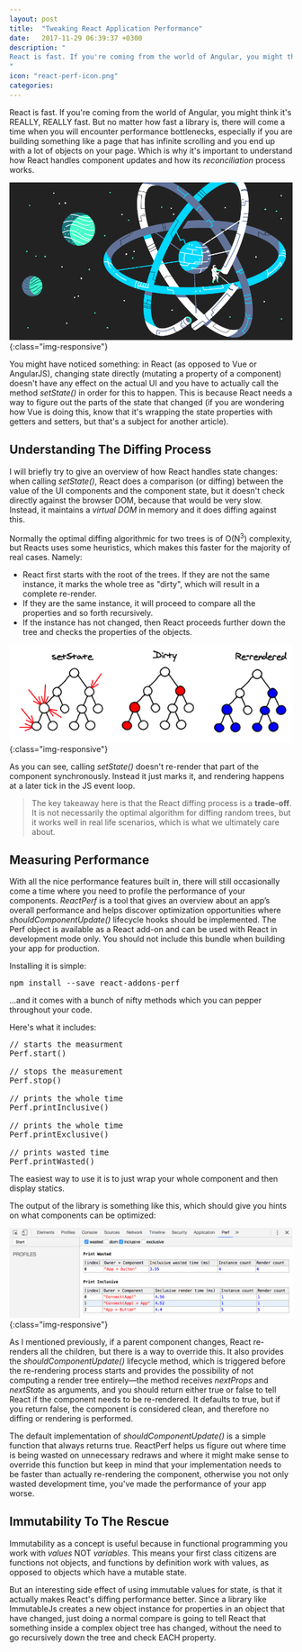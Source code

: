 ```yaml
---
layout: post
title:  "Tweaking React Application Performance"
date:   2017-11-29 06:39:37 +0300
description: "
React is fast. If you're coming from the world of Angular, you might think it's REALLY, REALLY fast. There comes a time when you will encounter performance bottlenecks, especially if you are building something like a page that has infinite scrolling and you end up with a lot of objects on your page. Then you will probably need to dig a bit into how React handles page updates and how the reconciliation process works. You might have noticed something: in React (as opposed to Vue, for example), changing state doesn't have any effect...
"
icon: "react-perf-icon.png"
categories:
---
```


React is fast. If you're coming from the world of Angular, you might think it's REALLY, REALLY fast. But no matter how fast a library is, there will come a time when you will encounter performance bottlenecks, especially if you are building something like a page that has infinite scrolling and you end up with a lot of objects on your page. Which is why it's important to understand how React handles component updates and how its *reconciliation* process works.

![image-title-here](/images/react-perf.png){:class="img-responsive"}

You might have noticed something: in React (as opposed to Vue or AngularJS), changing state directly (mutating a property of a component) doesn't have any effect on the actual UI and you have to actually call the method *setState()* in order for this to happen. This is because React needs a way to figure out the parts of the state that changed (if you are wondering how Vue is doing this, know that it's wrapping the state properties with getters and setters, but that's a subject for another article).

## Understanding The Diffing Process
I will briefly try to give an overview of how React handles state changes: when calling *setState()*, React does a comparison (or diffing) between the value of the UI components and the component state, but it doesn't check directly against the browser DOM, because that would be very slow. Instead, it maintains a *virtual DOM* in memory and it does diffing against this.

Normally the optimal diffing algorithmic for two trees is of O(N<sup>3</sup>) complexity, but Reacts uses some heuristics, which makes this faster for the majority of real cases. Namely:

* React first starts with the root of the trees. If they are not the same instance, it marks the whole tree as "dirty", which will result in a complete re-render.
* If they are the same instance, it will proceed to compare all the properties and so forth recursively.
* If the instance has not changed, then React proceeds further down the tree and checks the properties of the objects.

![image-title-here](/images/v-dom.png){:class="img-responsive"}

As you can see, calling *setState()* doesn't re-render that part of the component synchronously. Instead it just marks it, and rendering happens at a later tick in the JS event loop.

<blockquote>
The key takeaway here is that the React diffing process is a <b>trade-off</b>. It is not necessarily the optimal algorithm for diffing random trees, but it works well in real life scenarios, which is what we ultimately care about.
</blockquote>

## Measuring Performance
With all the nice performance features built in, there will still occasionally come a time where you need to profile the performance of your components. *ReactPerf* is a tool that gives an overview about an app’s overall performance and helps discover optimization opportunities where *shouldComponentUpdate()* lifecycle hooks should be implemented. The Perf object is available as a React add-on and can be used with React in development mode only. You should not include this bundle when building your app for production.

Installing it is simple:

<pre>
npm install --save react-addons-perf
</pre>

...and it comes with a bunch of nifty methods which you can pepper throughout your code.

Here's what it includes:

<pre>
// starts the measurment
Perf.start()

// stops the measurement
Perf.stop()

// prints the whole time
Perf.printInclusive()

// prints the whole time
Perf.printExclusive()

// prints wasted time
Perf.printWasted()
</pre>

The easiest way to use it is to just wrap your whole *<App/>* component and then display statics.

<script src="https://gist.github.com/toaderflorin/06c305c1c4781ff69e150a06482d9c3a.js"></script>

The output of the library is something like this, which should give you hints on what components can be optimized:

![image-title-here](/images/reactperf.png){:class="img-responsive"}

As I mentioned previously, if a parent component changes, React re-renders all the children, but there is a way to override this. It also provides the *shouldComponentUpdate()* lifecycle method, which is triggered before the re-rendering process starts and provides the possibility of not computing a render tree entirely—the method receives *nextProps* and *nextState* as arguments, and you should return either true or false to tell React if the component needs to be re-rendered. It defaults to true, but if you return false, the component is considered clean, and therefore no diffing or rendering is performed.

The default implementation of *shouldComponentUpdate()* is a simple function that always returns true. ReactPerf helps us figure out where time is being wasted on unnecessary redraws and where it might make sense to override this function but keep in mind that your implementation needs to be faster than actually re-rendering the component, otherwise you not only wasted development time, you've made the performance of your app worse.

## Immutability To The Rescue
Immutability as a concept is useful because in functional programming you work with *values* NOT *variables*. This means your first class citizens are functions not objects, and functions by definition work with values, as opposed to objects which have a mutable state.

But an interesting side effect of using immutable values for state, is that it actually makes React's diffing performance better. Since a library like ImmutableJs creates a new object instance for properties in an object that have changed, just doing a normal compare is going to tell React that something inside a complex object tree has changed, without the need to go recursively down the tree and check EACH property.
